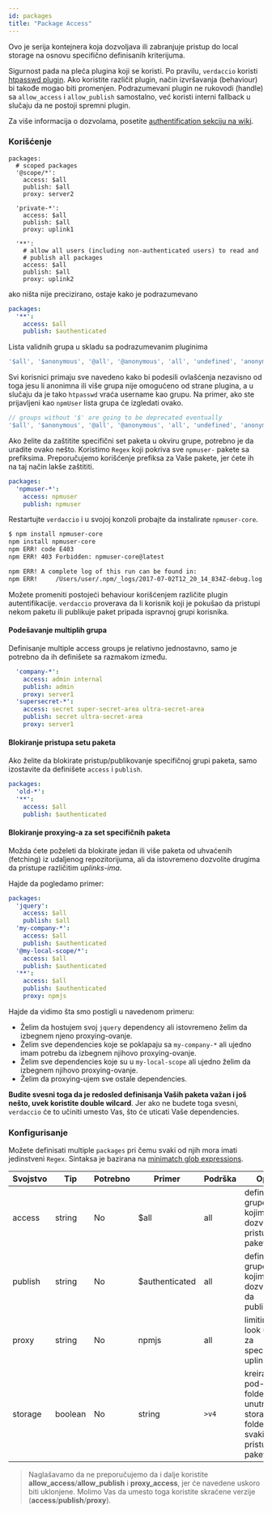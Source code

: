 ```yaml
---
id: packages
title: "Package Access"
---
```

Ovo je serija kontejnera koja dozvoljava ili zabranjuje pristup do local storage na osnovu specifično definisanih kriterijuma.

Sigurnost pada na pleća plugina koji se koristi. Po pravilu, `verdaccio` koristi [htpasswd plugin](https://github.com/verdaccio/verdaccio-htpasswd). Ako koristite različit plugin, način izvršavanja (behaviour) bi takođe mogao biti promenjen. Podrazumevani plugin ne rukovodi (handle) sa `allow_access` i `allow_publish` samostalno, već koristi interni fallback u slučaju da ne postoji spremni plugin.

Za više informacija o dozvolama, posetite [authentification sekciju na wiki](auth.md).

### Korišćenje

```yalm
packages:
  # scoped packages
  '@scope/*':
    access: $all
    publish: $all
    proxy: server2

  'private-*':
    access: $all
    publish: $all
    proxy: uplink1

  '**':
    # allow all users (including non-authenticated users) to read and
    # publish all packages
    access: $all
    publish: $all
    proxy: uplink2
```

ako ništa nije precizirano, ostaje kako je podrazumevano

```yaml
packages:
  '**':
    access: $all
    publish: $authenticated
```

Lista validnih grupa u skladu sa podrazumevanim pluginima

```js
'$all', '$anonymous', '@all', '@anonymous', 'all', 'undefined', 'anonymous'
```

Svi korisnici primaju sve navedeno kako bi podesili ovlašćenja nezavisno od toga jesu li anonimna ili više grupa nije omogućeno od strane plugina, a u slučaju da je tako `htpasswd` vraća username kao grupu. Na primer, ako ste prijavljeni kao `npmUser` lista grupa će izgledati ovako.

```js
// groups without '$' are going to be deprecated eventually
'$all', '$anonymous', '@all', '@anonymous', 'all', 'undefined', 'anonymous', 'npmUser'
```

Ako želite da zaštitite specifični set paketa u okviru grupe, potrebno je da uradite ovako nešto. Koristimo `Regex` koji pokriva sve `npmuser-` pakete sa prefiksima. Preporučujemo korišćenje prefiksa za Vaše pakete, jer ćete ih na taj način lakše zaštititi.

```yaml
packages:
  'npmuser-*':
    access: npmuser
    publish: npmuser
```

Restartujte `verdaccio` i u svojoj konzoli probajte da instalirate `npmuser-core`.

```bash
$ npm install npmuser-core
npm install npmuser-core
npm ERR! code E403
npm ERR! 403 Forbidden: npmuser-core@latest

npm ERR! A complete log of this run can be found in:
npm ERR!     /Users/user/.npm/_logs/2017-07-02T12_20_14_834Z-debug.log
```

Možete promeniti postojeći behaviour korišćenjem različite plugin autentifikacije. `verdaccio` proverava da li korisnik koji je pokušao da pristupi nekom paketu ili publikuje paket pripada ispravnoj grupi korisnika.

#### Podešavanje multiplih grupa

Definisanje multiple access groups je relativno jednostavno, samo je potrebno da ih definišete sa razmakom između.

```yaml
  'company-*':
    access: admin internal
    publish: admin
    proxy: server1
  'supersecret-*':
    access: secret super-secret-area ultra-secret-area
    publish: secret ultra-secret-area
    proxy: server1
```

#### Blokiranje pristupa setu paketa

Ako želite da blokirate pristup/publikovanje specifičnoj grupi paketa, samo izostavite da definišete `access` i `publish`.

```yaml
packages:
  'old-*':
  '**':
    access: $all
    publish: $authenticated
```

#### Blokiranje proxying-a za set specifičnih paketa

Možda ćete poželeti da blokirate jedan ili više paketa od uhvaćenih (fetching) iz udaljenog repozitorijuma, ali da istovremeno dozvolite drugima da pristupe različitim *uplinks-ima*.

Hajde da pogledamo primer:

```yaml
packages:
  'jquery':
    access: $all
    publish: $all
  'my-company-*':
    access: $all
    publish: $authenticated
  '@my-local-scope/*':
    access: $all
    publish: $authenticated
  '**':
    access: $all
    publish: $authenticated
    proxy: npmjs
```

Hajde da vidimo šta smo postigli u navedenom primeru:

* Želim da hostujem svoj `jquery` dependency ali istovremeno želim da izbegnem njeno proxying-ovanje.
* Želim sve dependencies koje se poklapaju sa `my-company-*` ali ujedno imam potrebu da izbegnem njihovo proxying-ovanje.
* Želim sve dependencies koje su u `my-local-scope` ali ujedno želim da izbegnem njihovo proxying-ovanje.
* Želim da proxying-ujem sve ostale dependencies.

**Budite svesni toga da je redosled definisanja Vaših paketa važan i još nešto, uvek koristite double wilcard**. Jer ako ne budete toga svesni, `verdaccio` će to učiniti umesto Vas, što će uticati Vaše dependencies.

### Konfigurisanje

Možete definisati multiple `packages` pri čemu svaki od njih mora imati jedinstveni `Regex`. Sintaksa je bazirana na [minimatch glob expressions](https://github.com/isaacs/minimatch).

| Svojstvo | Tip     | Potrebno | Primer         | Podrška  | Opis                                                                |
| -------- | ------- | -------- | -------------- | -------- | ------------------------------------------------------------------- |
| access   | string  | No       | $all           | all      | definiše grupe kojima je dozvoljen pristup paketu                   |
| publish  | string  | No       | $authenticated | all      | definiše grupe kojima je dozvoljeno da publikuju                    |
| proxy    | string  | No       | npmjs          | all      | limitira look ups za specifični uplink                              |
| storage  | boolean | No       | string         | `>v4` | kreira pod-folder unutrar storage foldera za svaki pristup paketima |

> Naglašavamo da ne preporučujemo da i dalje koristite **allow_access**/**allow_publish** i **proxy_access**, jer će navedene uskoro biti uklonjene. Molimo Vas da umesto toga koristite skraćene verzije (**access**/**publish**/**proxy**).